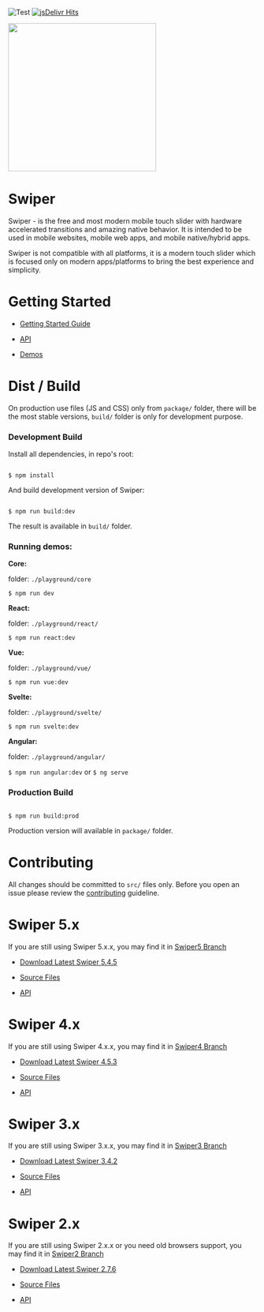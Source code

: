 ![Test](https://github.com/nolimits4web/swiper/workflows/Test/badge.svg) [![jsDelivr Hits](https://data.jsdelivr.com/v1/package/npm/swiper/badge?style=rounded)](https://www.jsdelivr.com/package/npm/swiper)

<a href="https://opencollective.com/swiper/" target="_blank">
  <img src="https://opencollective.com/swiper/donate/button@2x.png?color=blue" width=300 />
</a>

# Swiper

Swiper - is the free and most modern mobile touch slider with hardware accelerated transitions and amazing native behavior. It is intended to be used in mobile websites, mobile web apps, and mobile native/hybrid apps.

Swiper is not compatible with all platforms, it is a modern touch slider which is focused only on modern apps/platforms to bring the best experience and simplicity.

# Getting Started

- [Getting Started Guide](https://swiperjs.com/get-started/)

- [API](https://swiperjs.com/api/)

- [Demos](https://swiperjs.com/demos/)

# Dist / Build

On production use files (JS and CSS) only from `package/` folder, there will be the most stable versions, `build/` folder is only for development purpose.

### Development Build

Install all dependencies, in repo's root:

```

$ npm install

```

And build development version of Swiper:

```

$ npm run build:dev

```

The result is available in `build/` folder.

### Running demos:

**Core:**

folder: `./playground/core`

`$ npm run dev`

**React:**

folder: `./playground/react/`

`$ npm run react:dev`

**Vue:**

folder: `./playground/vue/`

`$ npm run vue:dev`

**Svelte:**

folder: `./playground/svelte/`

`$ npm run svelte:dev`

**Angular:**

folder: `./playground/angular/`

`$ npm run angular:dev` or `$ ng serve`

### Production Build

```

$ npm run build:prod

```

Production version will available in `package/` folder.

# Contributing

All changes should be committed to `src/` files only. Before you open an issue please review the [contributing](https://github.com/nolimits4web/swiper/blob/master/CONTRIBUTING.md) guideline.

# Swiper 5.x

If you are still using Swiper 5.x.x, you may find it in [Swiper5 Branch](https://github.com/nolimits4web/swiper/tree/Swiper5)

- [Download Latest Swiper 5.4.5](https://github.com/nolimits4web/swiper/archive/v5.4.5.zip)

- [Source Files](https://github.com/nolimits4web/swiper/tree/Swiper5/src)

- [API](https://github.com/nolimits4web/swiper/blob/Swiper5/API.md)

# Swiper 4.x

If you are still using Swiper 4.x.x, you may find it in [Swiper4 Branch](https://github.com/nolimits4web/swiper/tree/Swiper4)

- [Download Latest Swiper 4.5.3](https://github.com/nolimits4web/swiper/archive/v4.5.3.zip)

- [Source Files](https://github.com/nolimits4web/swiper/tree/Swiper4/src)

- [API](https://github.com/nolimits4web/swiper/blob/Swiper4/API.md)

# Swiper 3.x

If you are still using Swiper 3.x.x, you may find it in [Swiper3 Branch](https://github.com/nolimits4web/swiper/tree/Swiper3)

- [Download Latest Swiper 3.4.2](https://github.com/nolimits4web/swiper/archive/v3.4.2.zip)

- [Source Files](https://github.com/nolimits4web/swiper/tree/Swiper3/src)

- [API](https://github.com/nolimits4web/swiper/blob/Swiper3/API.md)

# Swiper 2.x

If you are still using Swiper 2.x.x or you need old browsers support, you may find it in [Swiper2 Branch](https://github.com/nolimits4web/swiper/tree/Swiper2)

- [Download Latest Swiper 2.7.6](https://github.com/nolimits4web/swiper/archive/v2.7.6.zip)

- [Source Files](https://github.com/nolimits4web/swiper/tree/Swiper2/src)

- [API](https://github.com/nolimits4web/swiper/blob/Swiper2/API.md)
